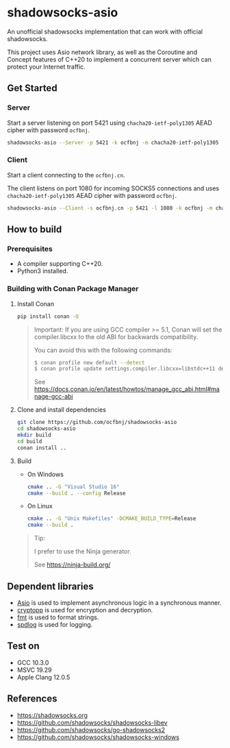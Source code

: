 # shadowsocks-asio

An unofficial shadowsocks implementation that can work with official shadowsocks.

This project uses Asio network library, as well as the Coroutine and Concept features of C++20 to implement a concurrent server which can protect your Internet traffic.

## Get Started

### Server

Start a server listening on port 5421 using `chacha20-ietf-poly1305` AEAD cipher with password `ocfbnj`.

~~~bash
shadowsocks-asio --Server -p 5421 -k ocfbnj -m chacha20-ietf-poly1305
~~~

### Client

Start a client connecting to the `ocfbnj.cn`.

The client listens on port 1080 for incoming SOCKS5 connections and uses `chacha20-ietf-poly1305` AEAD cipher with password `ocfbnj`.

~~~bash
shadowsocks-asio --Client -s ocfbnj.cn -p 5421 -l 1080 -k ocfbnj -m chacha20-ietf-poly1305
~~~

## How to build

### Prerequisites

- A compiler supporting C++20.
- Python3 installed.

### Building with Conan Package Manager

1. Install Conan

    ~~~bash
    pip install conan -U
    ~~~

    > Important: If you are using GCC compiler >= 5.1, Conan will set the compiler.libcxx to the old ABI for backwards compatibility.
    >
    > You can avoid this with the following commands:
    >
    > ~~~bash
    > $ conan profile new default --detect
    > $ conan profile update settings.compiler.libcxx=libstdc++11 default
    > ~~~
    >
    > See <https://docs.conan.io/en/latest/howtos/manage_gcc_abi.html#manage-gcc-abi>

2. Clone and install dependencies

    ~~~bash
    git clone https://github.com/ocfbnj/shadowsocks-asio
    cd shadowsocks-asio
    mkdir build
    cd build
    conan install ..
    ~~~

3. Build
    - On Windows

        ~~~bash
        cmake .. -G "Visual Studio 16"
        cmake --build . --config Release
        ~~~

    - On Linux

        ~~~bash
        cmake .. -G "Unix Makefiles" -DCMAKE_BUILD_TYPE=Release
        cmake --build .
        ~~~

    > Tip:
    >
    > I prefer to use the Ninja generator.
    >
    > See <https://ninja-build.org/>

## Dependent libraries

- [Asio](https://think-async.com/Asio/) is used to implement asynchronous logic in a synchronous manner.
- [cryptopp](https://github.com/weidai11/cryptopp) is used for encryption and decryption.
- [fmt](https://github.com/fmtlib/fmt) is used to format strings.
- [spdlog](https://github.com/gabime/spdlog) is used for logging.

## Test on

- GCC 10.3.0
- MSVC 19.29
- Apple Clang 12.0.5

## References

- <https://shadowsocks.org>
- <https://github.com/shadowsocks/shadowsocks-libev>
- <https://github.com/shadowsocks/go-shadowsocks2>
- <https://github.com/shadowsocks/shadowsocks-windows>
